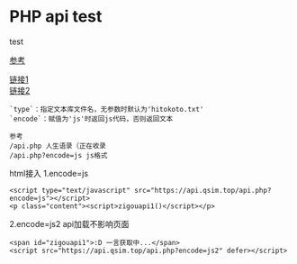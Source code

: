 # PHP api test

test

[参考](https://blog.imvann.com/6.html)

[链接1](https://zigou-api.herokuapp.com)  
[链接2](https://api.qsim.top)
```
`type`：指定文本库文件名，无参数时默认为'hitokoto.txt'
`encode`：赋值为'js'时返回js代码，否则返回文本

参考
/api.php 人生语录（正在收录
/api.php?encode=js js格式
```

html接入
1.encode=js
```
<script type="text/javascript" src="https://api.qsim.top/api.php?encode=js"></script>
<p class="content"><script>zigouapi1()</script></p>
```
2.encode=js2 api加载不影响页面
```
<span id="zigouapi1">:D 一言获取中...</span>
<script src="https://api.qsim.top/api.php?encode=js2" defer></script>
```

